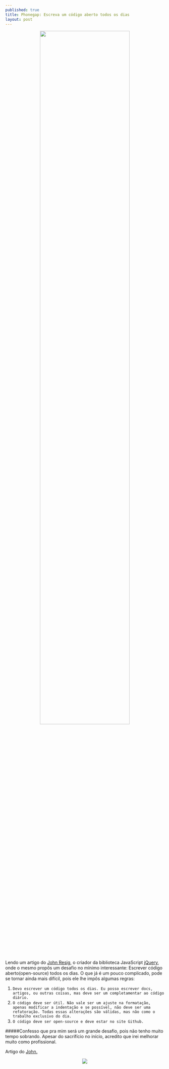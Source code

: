 ```yaml
---
published: true
title: Phonegap: Escreva um código aberto todos os dias
layout: post
---
```


<center>
<img src="http://s3-eu-west-1.amazonaws.com/userlike-cdn-blog/github-jedi.png" width="75%"/>
</center>

Lendo um artigo do [John Resig](https://twitter.com/jeresig), o criador da biblioteca JavaScript [jQuery](http://jquery.com/), onde o mesmo propôs um desafio no mínimo interessante: Escrever código aberto(open-source) todos os dias. O que já é um pouco complicado, pode se tornar ainda mais difícil, pois ele lhe impôs algumas regras:

1. `Devo escrever um código todos os dias. Eu posso escrever docs, artigos, ou outras coisas, mas deve ser um completamentar ao código diário.`
2. `O código deve ser útil. Não vale ser um ajuste na formatação, apenas modificar a indentação e se possível, não deve ser uma refatoração. Todas essas alterações são válidas, mas não como o trabalho exclusivo do dia.`
3. `O código deve ser open-source e deve estar no site Github.`
 
#####Confesso que pra mim será um grande desafio, pois não tenho muito tempo sobrando. Apesar do sacrifício no início, acredito que irei melhorar muito como profissional.  

Artigo do [John.](http://ejohn.org/blog/write-code-every-day/)

<center><img src="http://postmania.org/wp-content/uploads/2012/01/yoda-frase2.gif"/></center>
